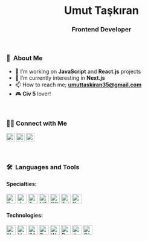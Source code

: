 <h1 align="center">Umut Taşkıran</h1>

<h3 align="center">Frontend Developer</h3>
<br>

<h3>🤵 &nbsp;About Me </h3>

- 🔭 I’m working on **JavaScript** and **React.js** projects
- 🌱 I’m currently interesting in **Next.js**
- 📫 How to reach me; **umuttaskiran35@gmail.com**
- 🎮 **Civ 5** lover!

<br>
<h3>🤝🏻&nbsp;Connect with Me</h3>

<p>
<a href="https://www.linkedin.com/in/umut-taskiran/" target="_blank" alt="Linkedin url"><img src="https://img.shields.io/badge/LinkedIn-blue?style=flat&logo=linkedin" height="22" alt="Linkedin url" title="Umut Taşkıran" /></a>
<a href="mailto:umuttaskiran35@gmail.com" target="_blank" alt="Gmail url"><img src="https://img.shields.io/badge/Gmail-red?style=flat&logo=Gmail&logoColor=white" height="22" alt="Gmail adress" title="umuttaskiran35@gmail.com" /></a>
<a href="https://twitter.com/taskiranumut_" target="_blank" alt="Twitter url"><img src="https://img.shields.io/badge/Twitter-2b2a2a?style=flat&logo=twitter" height="22" alt="Twitter url" title="taskiranumut_" /></a>
</p>
<br>

<h3>🛠 &nbsp;Languages and Tools</h3>
<h4>Specialties:</h4>
<p>
  <img src="https://img.shields.io/badge/-React-081424?style=flat&logo=react" height="25" title="React"/>
  <img src="https://img.shields.io/badge/-JavaScript-081424?style=flat&logo=javascript" height="25" title="JavaScript"/>
  <img src="https://img.shields.io/badge/-TypeScript-081424?style=flat&logo=typescript" height="25" title="TypeScript"/>
  <img src="https://img.shields.io/badge/-HTML-081424?style=flat&logo=HTML5" height="25" title="HTML" />
  <img src="https://img.shields.io/badge/-CSS-081424?style=flat&logo=CSS3&logoColor=1572B6" height="25" title="CSS" />
  <img src="https://img.shields.io/badge/-Tailwind%20CSS-081424?style=flat&logo=tailwindcss" height="25" title="Tailwind" />
  <img src="https://img.shields.io/badge/-Bootstrap-081424?style=flat&logo=bootstrap&logoColor=563D7C" height="25" title="Bootstrap" />
</p>

<h4>Technologies:</h4>
<p>
  <img src="https://img.shields.io/badge/-Next-081424?style=flat&logo=Next.js" height="25" title="Next"/>
  <img src="https://img.shields.io/badge/-Vue-081424?style=flat&logo=vue.js" height="25" title="Vue"/>
  <img src="https://img.shields.io/badge/-SASS-081424?style=flat&logo=sass" height="25" title="SASS" />
  <img src="https://img.shields.io/badge/-Redux-081424?style=flat&logo=redux" height="25" title="Redux" />
  <img src="https://img.shields.io/badge/-Webpack-081424?style=flat&logo=webpack" height="25" title="Webpack" />
  <img src="https://img.shields.io/badge/-Babel-081424?style=flat&logo=babel" height="25" title="Babel" />
  <img src="https://img.shields.io/badge/-Jest-081424?style=flat&logo=jest" height="25" title="Jest" />
  <img src="https://img.shields.io/badge/-Git-081424?style=flat&logo=git" height="25" title="Git" />
</p>
<br>
